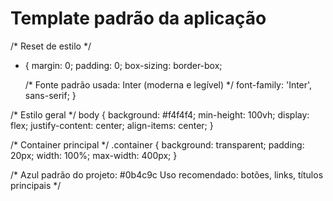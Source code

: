 # Template padrão da aplicação

/* Reset de estilo */
* {
  margin: 0;
  padding: 0;
  box-sizing: border-box;

  /* Fonte padrão usada: Inter (moderna e legível) */
  font-family: 'Inter', sans-serif;
}

/* Estilo geral */
body {
  background: #f4f4f4;
  min-height: 100vh;
  display: flex;
  justify-content: center;
  align-items: center;
}

/* Container principal */
.container {
  background: transparent;
  padding: 20px;
  width: 100%;
  max-width: 400px;
}

/* 
   Azul padrão do projeto: #0b4c9c
   Uso recomendado: botões, links, títulos principais
*/
